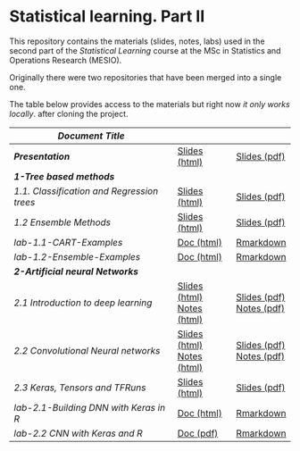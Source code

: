 # Statistical learning. Part II

This repository contains the materials (slides, notes, labs) used in the second part of the *Statistical Learning* course at the MSc in Statistics and Operations Research (MESIO).

Originally there were two repositories that have been merged into a single one.

The table below provides access to the materials but right now *it only works locally*. after cloning the project.


| _Document Title_ 	|  	|  	|
|---	|---	|---	|
| **_Presentation_** 	| [Slides (html)](file:./Statistical%20learning.%20Part%20II.html) 	| [Slides (pdf)](file:./Statistical%20Learning.%20Part%20II.pdf) 	|
| **_1-Tree based methods_** 	|  	|  	|
| _1.1. Classification and Regression trees_ 	| [Slides (html)](file:///C:/Users/Usuario/Nuevo%20Equipo%20VHIR10%20Dropbox/Alex%20al%20VHIR/Classes/StatisticalLearning/introstatlearning/1.1-Intro2Trees.html) 	| [Slides (pdf)](file:///C:/Users/Usuario/Nuevo%20Equipo%20VHIR10%20Dropbox/Alex%20al%20VHIR/Classes/StatisticalLearning/introstatlearning/1.1-Intro2Trees.pdf) 	|
| _1.2 Ensemble Methods_ 	| [Slides (html)](file:///C:/Users/Usuario/Nuevo%20Equipo%20VHIR10%20Dropbox/Alex%20al%20VHIR/Classes/StatisticalLearning/introstatlearning/1.2-EnsembleMethods.html) 	| [Slides (pdf)](file:///C:/Users/Usuario/Nuevo%20Equipo%20VHIR10%20Dropbox/Alex%20al%20VHIR/Classes/StatisticalLearning/introstatlearning/1.2-EnsembleMethods.pdf) 	|
| _lab-1.1-CART-Examples_ 	| [Doc (html)](file:///C:/Users/Usuario/Nuevo%20Equipo%20VHIR10%20Dropbox/Alex%20al%20VHIR/Classes/StatisticalLearning/introstatlearning/labs/CART-Examples.html) 	| [Rmarkdown](file:///C:/Users/Usuario/Nuevo%20Equipo%20VHIR10%20Dropbox/Alex%20al%20VHIR/Classes/StatisticalLearning/introstatlearning/labs/CART-Examples.qmd) 	|
| _lab-1.2-Ensemble-Examples_ 	| [Doc (html)](file:///C:/Users/Usuario/Nuevo%20Equipo%20VHIR10%20Dropbox/Alex%20al%20VHIR/Classes/StatisticalLearning/introstatlearning/labs/Ensemble-Examples.html) 	| [Rmarkdown](file:///C:/Users/Usuario/Nuevo%20Equipo%20VHIR10%20Dropbox/Alex%20al%20VHIR/Classes/StatisticalLearning/introstatlearning/labs/Ensemble-Examples.qmd) 	|
| **_2-Artificial neural Networks_** 	|  	|  	|
| _2.1 Introduction to deep learning_ 	| [Slides (html)](file:///C:/Users/Usuario/Nuevo%20Equipo%20VHIR10%20Dropbox/Alex%20al%20VHIR/Classes/StatisticalLearning/introstatlearning/2.1-Introduction_to_Deep_Learning-Slides.html)<br>[Notes (html)](file:///C:/Users/Usuario/Nuevo%20Equipo%20VHIR10%20Dropbox/Alex%20al%20VHIR/Classes/StatisticalLearning/introstatlearning/2.1-Introduction_to_Deep_Learning.html) 	| [Slides (pdf)](file:///C:/Users/Usuario/Nuevo%20Equipo%20VHIR10%20Dropbox/Alex%20al%20VHIR/Classes/StatisticalLearning/introstatlearning/2.1-Introduction_to_Deep_Learning-Slides.pdf) <br>[Notes (pdf)](file:///C:/Users/Usuario/Nuevo%20Equipo%20VHIR10%20Dropbox/Alex%20al%20VHIR/Classes/StatisticalLearning/introstatlearning/2.1-Introduction_to_Deep_Learning.pdf) 	|
| _2.2 Convolutional Neural networks_ 	| [Slides (html)](file:///C:/Users/Usuario/Nuevo%20Equipo%20VHIR10%20Dropbox/Alex%20al%20VHIR/Classes/StatisticalLearning/introstatlearning/2.2-ConvolutionalNN-Slides.html)  <br>[Notes (html)](file:///C:/Users/Usuario/Nuevo%20Equipo%20VHIR10%20Dropbox/Alex%20al%20VHIR/Classes/StatisticalLearning/introstatlearning/2.2-ConvolutionalNN.html) 	| [Slides (pdf)](file:///C:/Users/Usuario/Nuevo%20Equipo%20VHIR10%20Dropbox/Alex%20al%20VHIR/Classes/StatisticalLearning/introstatlearning/2.2-ConvolutionalNN-Slides.pdf)   <br>[Notes (pdf)](file:///C:/Users/Usuario/Nuevo%20Equipo%20VHIR10%20Dropbox/Alex%20al%20VHIR/Classes/StatisticalLearning/introstatlearning/2.2-ConvolutionalNN.pdf) 	|
| _2.3 Keras, Tensors and TFRuns_ 	| [Slides (html)](file:///C:/Users/Usuario/Nuevo%20Equipo%20VHIR10%20Dropbox/Alex%20al%20VHIR/Classes/StatisticalLearning/introstatlearning/labs/DNNwithKeras_inR.html) 	| [Slides (pdf)](file:///C:/Users/Usuario/Nuevo%20Equipo%20VHIR10%20Dropbox/Alex%20al%20VHIR/Classes/StatisticalLearning/introstatlearning/labs/DNNwithKeras_inR.pdf) 	|
| _lab-2.1-Building DNN with Keras in R_ 	| [Doc (html)](file:///C:/Users/Usuario/Nuevo%20Equipo%20VHIR10%20Dropbox/Alex%20al%20VHIR/Classes/StatisticalLearning/introstatlearning/labs/Introduction_to_Keras-Lab.html) 	| [Rmarkdown](file:///C:/Users/Usuario/Nuevo%20Equipo%20VHIR10%20Dropbox/Alex%20al%20VHIR/Classes/StatisticalLearning/introstatlearning/labs/Introduction_to_Keras-Lab.qmd) 	|
| _lab-2.2 CNN with Keras and R_ 	| [Doc (pdf)](file:///C:/Users/Usuario/Nuevo%20Equipo%20VHIR10%20Dropbox/Alex%20al%20VHIR/Classes/StatisticalLearning/introstatlearning/labs/CNN_Lab/cnn_cats_and_docs.pdf) 	| [Rmarkdown](file:///C:/Users/Usuario/Nuevo%20Equipo%20VHIR10%20Dropbox/Alex%20al%20VHIR/Classes/StatisticalLearning/introstatlearning/labs/CNN_Lab/cnn_cats_and_docs.qmd) 	|
